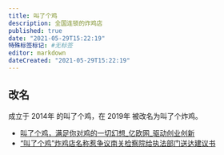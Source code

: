 ```yaml
---
title: 叫了个鸡
description: 全国连锁的炸鸡店
published: true
date: "2021-05-29T15:22:19"
特殊标签标记: #无标签
editor: markdown
dateCreated: "2021-05-29T15:22:19"
---
```


## 改名

成立于 2014年 的叫了个鸡，在 2019年 被改名为叫了个炸鸡。

+ [叫了个鸡，满足你对鸡的一切幻想_亿欧网_驱动创业创新](https://web.archive.org/web/20160404200129/http://www.iyiou.com/p/14616)
+ [“叫了个鸡”炸鸡店名称惹争议南关检察院给执法部门送达建议书](https://web.archive.org/web/20200613113217/http://enews.xwh.cn/shtml/xwhb/20190823/345751.shtml)
